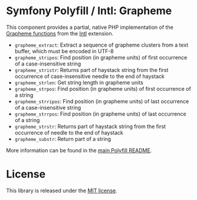 Symfony Polyfill / Intl: Grapheme
=================================

This component provides a partial, native PHP implementation of the
[Grapheme functions](http://php.net/manual/en/ref.intl.grapheme.php) from the
[Intl](http://php.net/intl) extension.

- `grapheme_extract`: Extract a sequence of grapheme clusters from a text buffer,
  which must be encoded in UTF-8
- `grapheme_stripos`: Find position (in grapheme units) of first occurrence of a
  case-insensitive string
- `grapheme_stristr`: Returns part of haystack string from the first occurrence
  of case-insensitive needle to the end of haystack
- `grapheme_strlen`: Get string length in grapheme units
- `grapheme_strpos`: Find position (in grapheme units) of first occurrence of
  a string
- `grapheme_strripos`: Find position (in grapheme units) of last occurrence of
  a case-insensitive string
- `grapheme_strrpos`: Find position (in grapheme units) of last occurrence of
  a string
- `grapheme_strstr`: Returns part of haystack string from the first occurrence
  of needle to the end of haystack
- `grapheme_substr`: Return part of a string

More information can be found in the 
[main Polyfill README](https://github.com/symfony/polyfill/blob/master/README.md).

License
=======

This library is released under the [MIT license](LICENSE).
